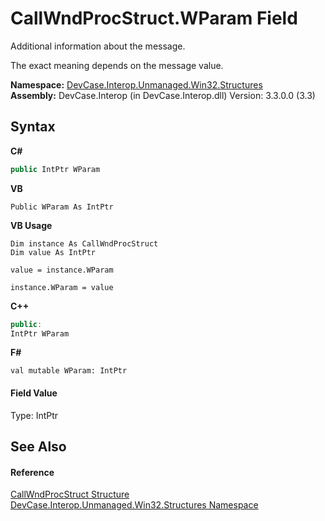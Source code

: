 # CallWndProcStruct.WParam Field
 

Additional information about the message. 

 The exact meaning depends on the message value.

**Namespace:**&nbsp;<a href="N_DevCase_Interop_Unmanaged_Win32_Structures">DevCase.Interop.Unmanaged.Win32.Structures</a><br />**Assembly:**&nbsp;DevCase.Interop (in DevCase.Interop.dll) Version: 3.3.0.0 (3.3)

## Syntax

**C#**<br />
``` C#
public IntPtr WParam
```

**VB**<br />
``` VB
Public WParam As IntPtr
```

**VB Usage**<br />
``` VB Usage
Dim instance As CallWndProcStruct
Dim value As IntPtr

value = instance.WParam

instance.WParam = value
```

**C++**<br />
``` C++
public:
IntPtr WParam
```

**F#**<br />
``` F#
val mutable WParam: IntPtr
```


#### Field Value
Type: IntPtr

## See Also


#### Reference
<a href="T_DevCase_Interop_Unmanaged_Win32_Structures_CallWndProcStruct">CallWndProcStruct Structure</a><br /><a href="N_DevCase_Interop_Unmanaged_Win32_Structures">DevCase.Interop.Unmanaged.Win32.Structures Namespace</a><br />